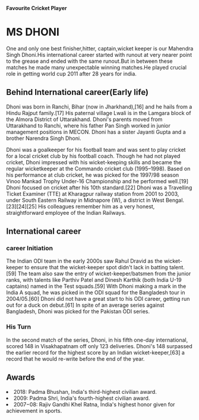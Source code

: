 <html>
 <head><strong>Favourite Cricket Player</strong></head>
 <body>
  <h1>MS DHONI</h1>
      <p>One and only one best finisher,hitter, captain,wicket keeper is our Mahendra Singh Dhoni.His international career started with runout at very nearer point to the grease and ended with the same runout.But in between these matches he made many unexpectable winning matches.He played crucial role in getting world cup 2011 after 28 years for india.</p>
  <h2>Behind International career(Early life)</h2>
      <p>Dhoni was born in Ranchi, Bihar (now in Jharkhand),[16] and he hails from a Hindu Rajput family.[17] His paternal village Lwali is in the Lamgara block of the Almora District of Uttarakhand. Dhoni's parents moved from Uttarakhand to Ranchi, where his father Pan Singh worked in junior management positions in MECON. Dhoni has a sister Jayanti Gupta and a brother Narendra Singh Dhoni.</p>
      <p>Dhoni was a goalkeeper for his football team and was sent to play cricket for a local cricket club by his football coach. Though he had not played cricket, Dhoni impressed with his wicket-keeping skills and became the regular wicketkeeper at the Commando cricket club (1995–1998). Based on his performance at club cricket, he was picked for the 1997/98 season Vinoo Mankad Trophy Under-16 Championship and he performed well.[19] Dhoni focused on cricket after his 10th standard.[22] Dhoni was a Travelling Ticket Examiner (TTE) at Kharagpur railway station from 2001 to 2003, under South Eastern Railway in Midnapore (W), a district in West Bengal.[23][24][25] His colleagues remember him as a very honest, straightforward employee of the Indian Railways.</p>
  <h2>International career</h2>
    <h3>career Initiation</h3>
      <p>The Indian ODI team in the early 2000s saw Rahul Dravid as the wicket-keeper to ensure that the wicket-keeper spot didn't lack in batting talent.[59] The team also saw the entry of wicket-keeper/batsmen from the junior ranks, with talents like Parthiv Patel and Dinesh Karthik (both India U-19 captains) named in the Test squads.[59] With Dhoni making a mark in the India A squad, he was picked in the ODI squad for the Bangladesh tour in 2004/05.[60] Dhoni did not have a great start to his ODI career, getting run out for a duck on debut.[61] In spite of an average series against Bangladesh, Dhoni was picked for the Pakistan ODI series.</p>
    <h3>His Turn</h3>  
      <p>In the second match of the series, Dhoni, in his fifth one-day international, scored 148 in Visakhapatnam off only 123 deliveries. Dhoni's 148 surpassed the earlier record for the highest score by an Indian wicket-keeper,[63] a record that he would re-write before the end of the year.</p>
  <h2>Awards</h2>
    <li>2018: Padma Bhushan, India's third-highest civilian award.</li>
<li>2009: Padma Shri, India's fourth-highest civilian award.</li>
<li>2007−08: Rajiv Gandhi Khel Ratna, India's highest honor given for achievement in sports.</li>
</body>
</html>
